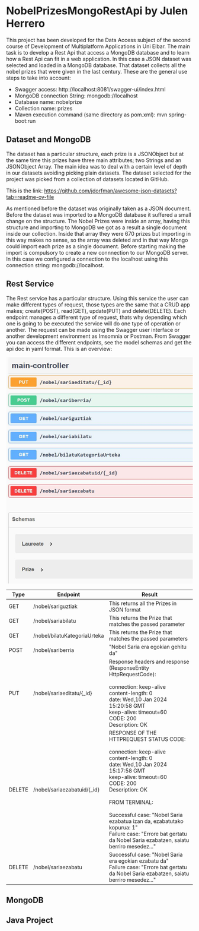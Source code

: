 # NobelPrizesMongoRestApi by Julen Herrero

This project has been developed for the Data Access subject of the second course of Development of Multiplatform Applications in Uni Eibar. The main task is to develop a Rest Api that access a MongoDB database and to learn how a Rest Api can fit in a web application. In this case a JSON dataset was selected and loaded in a MongoDB database. That dataset collects all the nobel prizes that were given in the last century. These are the general use steps to take into account:

- Swagger access: http://localhost:8081/swagger-ui/index.html
- MongoDB connection String: mongodb://localhost
- Database name: nobelprize
- Collection name: prizes
- Maven execution command (same directory as pom.xml): mvn spring-boot:run

## Dataset and MongoDB
The dataset has a particular structure, each prize is a JSONObject but at the same time this prizes have three main attributes; two Strings and an JSONObject Array. The main idea was to deal with a certain level of depth in our datasets avoiding picking plain datasets. The dataset selected for the project was picked from a collection of datasets located in GitHub. 

This is the link: https://github.com/jdorfman/awesome-json-datasets?tab=readme-ov-file

As mentioned before the dataset was originally taken as a JSON document. Before the dataset was imported to a MongoDB database it suffered a small change on the structure. The Nobel Prizes were inside an array, having this structure and importing to MongoDB we got as a result a single document inside our collection. Inside that array they were 670 prizes but importing in this way makes no sense, so the array was deleted and in that way Mongo could import each prize as a single document. Before starting making the import is compulsory to create a new connnection to our MongoDB server. In this case we configured a connection to the localhost using this connection string: mongodb://localhost.

## Rest Service

The Rest service has a particular structure. Using this service the user can make different types of request, those types are the same that a CRUD app makes; create(POST), read(GET), update(PUT) and delete(DELETE). Each endpoint manages a different type of request, thats why depending which one is going to be executed the service will do one type of operation or another. The request can be made using the Swagger user interface or another development environment as Imsomnia or Postman. From Swagger you can access the different endpoints, see the model schemas and get the api doc in yaml format. This is an overview:

<img src="media/swaggercapt.JPG" width=%40>

|Type|Endpoint|Result|
|----|--------|------|
|GET |/nobel/sariguztiak| This returns all the Prizes in JSON format|
|GET |/nobel/sariabilatu| This returns the Prize that matches the passed parameter|
|GET |/nobel/bilatuKategoriaUrteka|This returns the Prize that matches the passed parameters|
|POST |/nobel/sariberria|"Nobel Saria era egokian gehitu da"|
|PUT |/nobel/sariaeditatu/{_id}|Response headers and response (ResponseEntity HttpRequestCode):<br><br>connection: keep-alive<br>content-length: 0<br>date: Wed,10 Jan 2024 15:20:58 GMT<br>keep-alive: timeout=60<br>CODE: 200<br>Description: OK|
|DELETE |/nobel/sariaezabatuid/{_id}|RESPONSE OF THE HTTPREQUEST STATUS CODE:<br><br>connection: keep-alive<br>content-length: 0<br>date: Wed,10 Jan 2024 15:17:58 GMT<br>keep-alive: timeout=60<br>CODE: 200<br>Description: OK<br><br>FROM TERMINAL:<br><br>Successful case: "Nobel Saria ezabatua izan da, ezabatutako kopurua: 1"<br>Failure case: "Errore bat gertatu da Nobel Saria ezabatzen, saiatu berriro mesedez..."|
|DELETE |/nobel/sariaezabatu|Successful case: "Nobel Saria era egokian ezabatu da"<br>Failure case: "Errore bat gertatu da Nobel Saria ezabatzen, saiatu berriro mesedez..."|

## MongoDB


## Java Project

